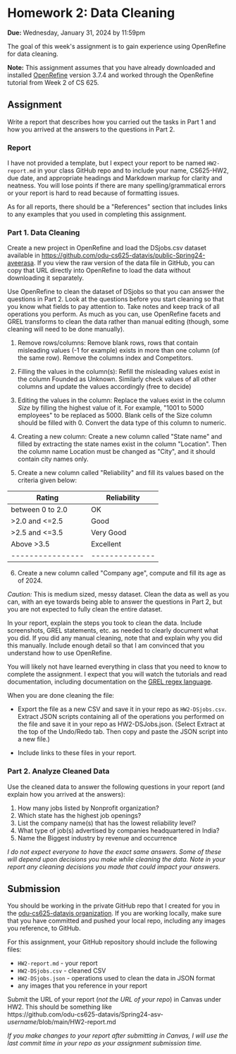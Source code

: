 # Homework 2: Data Cleaning

**Due:** Wednesday, January 31, 2024 by 11:59pm  

The goal of this week's assignment is to gain experience using OpenRefine for data cleaning.  

**Note:** This assignment assumes that you have already downloaded and installed [OpenRefine](https://openrefine.org) version 3.7.4 and worked through the OpenRefine tutorial from Week 2 of CS 625.

## Assignment

Write a report that describes how you carried out the tasks in Part 1 and how you arrived at the answers to the questions in Part 2.

### Report

I have not provided a template, but I expect your report to be named `HW2-report.md` in your class GitHub repo and to include your name, CS625-HW2, due date, and appropriate headings and Markdown markup for clarity and neatness. You will lose points if there are many spelling/grammatical errors or your report is hard to read because of formatting issues.

As for all reports, there should be a "References" section that includes links to any examples that you used in completing this assignment.

### Part 1. Data Cleaning

Create a new project in OpenRefine and load the DSjobs.csv dataset available in <https://github.com/odu-cs625-datavis/public-Spring24-aveerasa>. If you view the raw version of the data file in GitHub, you can copy that URL directly into OpenRefine to load the data without downloading it separately.

Use OpenRefine to clean the dataset of DSjobs so that you can answer the questions in Part 2.  Look at the questions before you start cleaning so that you know what fields to pay attention to. Take notes and keep track of all operations you perform. As much as you can, use OpenRefine facets and GREL transforms to clean the data rather than manual editing (though, some cleaning will need to be done manually).
1.	Remove rows/columns:
Remove blank rows, rows that contain misleading values (-1 for example) exists in more than one column (of the same row). Remove the columns index and Competitors.

2.	Filling the values in the column(s):
Refill the misleading values exist in the column Founded as Unknown.
Similarly check values of all other columns and update the values accordingly (free to decide)

3.	Editing the values in the column:
Replace the values exist in the column *Size* by filling the highest value of it. For example, "1001 to 5000 employees" to be replaced as 5000. Blank cells of the Size column should be filled with 0. Convert the data type of this column to numeric. 

4.	Creating a new column:
Create a new column called "State name" and filled by extracting the state names exist in the column "Location". Then the column name Location must be changed as "City", and it should contain city names only.

5.	Create a new column called "Reliability" and fill its values based on the criteria given below:

|Rating          |  Reliability |
|----------------|--------------|
|between 0 to 2.0|     OK       |
|>2.0 and <=2.5  |    Good      |
|>2.5 and <=3.5  |  Very Good   |
|Above >3.5      |  Excellent   |
|----------------|--------------|

6. Create a new column called "Company age", compute and fill its age as of 2024. 


*Caution:* This is medium sized, messy dataset.  Clean the data as well as you can, with an eye towards being able to answer the questions in Part 2, but you are not expected to fully clean the entire dataset.

In your report, explain the steps you took to clean the data. Include screenshots, GREL statements, etc. as needed to clearly document what you did. If you did any manual cleaning, note that and explain why you did this manually. Include enough detail so that I am convinced that you understand how to use OpenRefine.

You will likely not have learned everything in class that you need to know to complete the assignment. I expect that you will watch the tutorials and read documentation, including documentation on the [GREL regex language](https://openrefine.org/docs/manual/grel).

When you are done cleaning the file:

* Export the file as a new CSV and save it in your repo as `HW2-DSjobs.csv`.
Extract JSON scripts containing all of the operations you performed on the file and save it in your repo as HW2-DSJobs.json. (Select Extract at the top of the Undo/Redo tab. Then copy and paste the JSON script into a new file.)

* Include links to these files in your report.

### Part 2. Analyze Cleaned Data

Use the cleaned data to answer the following questions in your report (and explain how you arrived at the answers):

1. How many jobs listed by Nonprofit organization?
1. Which state has the highest job openings?
1. List the company name(s) that has the lowest reliability level?
1. What type of job(s) advertised by companies headquartered in India?
1. Name the Biggest industry by revenue and occurrence

*I do not expect everyone to have the exact same answers. Some of these will depend upon decisions you make while cleaning the data. Note in your report any cleaning decisions you made that could impact your answers.*

## Submission

You should be working in the private GitHub repo that I created for you in the [odu-cs625-datavis organization](https://github.com/odu-cs625-datavis/).  If you are working locally, make sure that you have committed and pushed your local repo, including any images you reference, to GitHub. 

For this assignment, your GitHub repository should include the following files:

* `HW2-report.md` - your report
* `HW2-DSjobs.csv` - cleaned CSV
* `HW2-DSjobs.json` - operations used to clean the data in JSON format
*  any images that you reference in your report

Submit the URL of your report (*not the URL of your repo*) in Canvas under HW2. This should be something like  
https<nolink>://github.com/odu-cs625-datavis/Spring24-asv-*username*/blob/main/HW2-report.md

*If you make changes to your report after submitting in Canvas, I will use the last commit time in your repo as your assignment submission time.*
